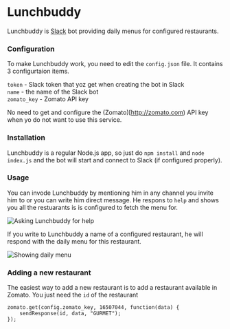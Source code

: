# Lunchbuddy
Lunchbuddy is [Slack](http://slack.com) bot providing daily menus for configured restaurants.

### Configuration

To make Lunchbuddy work, you need to edit the `config.json` file. It contains 3 configurtaion items.

`token` - Slack token that yoz get when creating the bot in Slack    
`name` - the name of the Slack bot    
`zomato_key` - Zomato API key    

No need to get and configure the (Zomato)[http://zomato.com) API key when yo do not want to use this service.

### Installation

Lunchbuddy is a regular Node.js app, so just do `npm install` and `node index.js` and the bot will start and connect to Slack (if configured properly). 

### Usage

You can invode Lunchbuddy by mentioning him in any channel you invite him to or you can write him direct message. He respons to `help` and shows you all the restuarants is is configured to fetch the menu for. 

![Asking Lunchbuddy for help](https://raw.githubusercontent.com/igorkulman/lunchbuddy-bot/master/images/help.png)

If you write to Lunchbuddy a name of a configured restaurant, he will respond with the daily menu for this restaurant.

![Showing daily menu](https://raw.githubusercontent.com/igorkulman/lunchbuddy-bot/master/images/menu.png)

### Adding a new restaurant

The easiest way to add a new restaurant is to add a restaurant available in Zomato. You just need the `id` of the restaurant

````
zomato.get(config.zomato_key, 16507044, function(data) {
    sendResponse(id, data, "GURMET");
});
````
